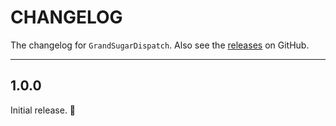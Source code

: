 # CHANGELOG

The changelog for `GrandSugarDispatch`. Also see the [releases](https://github.com/jessesquires/GrandSugarDispatch/releases) on GitHub.

--------------------------------------

1.0.0
-----

Initial release. :tada:
